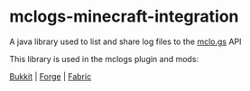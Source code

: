 # mclogs-minecraft-integration
A java library used to list and share log files to the [mclo.gs](https://mclo.gs) API

This library is used in the mclogs plugin and mods:

[Bukkit](https://github.com/aternosorg/mclogs-bukkit) |
[Forge](https://github.com/aternosorg/mclogs-forge) |
[Fabric](https://github.com/aternosorg/mclogs-fabric)